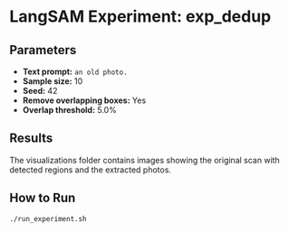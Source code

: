 # LangSAM Experiment: exp_dedup

## Parameters

- **Text prompt:** `an old photo.`
- **Sample size:** 10
- **Seed:** 42
- **Remove overlapping boxes:** Yes
- **Overlap threshold:** 5.0%

## Results

The visualizations folder contains images showing the original scan with detected regions and the extracted photos.

## How to Run

```bash
./run_experiment.sh
```
